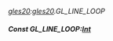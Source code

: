 _[gles20](../../modules/gles20/gles20-module.md):[gles20](../../modules/gles20/gles20-module.md).GL\_LINE\_LOOP_
##### Const GL\_LINE\_LOOP:[Int](../../modules/wonkey/wonkey-types-int.md)

